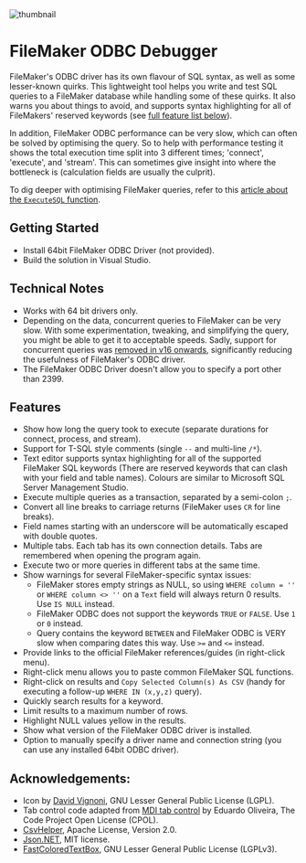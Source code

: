 <div>
  <img alt="thumbnail" src="https://crazytim.github.io/fm-odbc-debugger/repo-thumbnail.png"/>
  <br>
</div>

# FileMaker ODBC Debugger

FileMaker's ODBC driver has its own flavour of SQL syntax, as well as some lesser-known quirks. This lightweight tool helps you write and test SQL queries to a FileMaker database while handling some of these quirks. It also warns you about things to avoid, and supports syntax highlighting for all of FileMakers' reserved keywords (see [full feature list below](#features)).

In addition, FileMaker ODBC performance can be very slow, which can often be solved by optimising the query. So to help with performance testing it shows the total execution time split into 3 different times; 'connect', 'execute', and 'stream'. This can sometimes give insight into where the bottleneck is (calculation fields are usually the culprit).

To dig deeper with optimising FileMaker queries, refer to this [article about the `ExecuteSQL` function](https://www.soliantconsulting.com/blog/executesql-filemaker-performance/).

## Getting Started

- Install 64bit FileMaker ODBC Driver (not provided).
- Build the solution in Visual Studio.

## Technical Notes

- Works with 64 bit drivers only.
- Depending on the data, concurrent queries to FileMaker can be very slow. With some experimentation, tweaking, and simplifying the query, you might be able to get it to acceptable speeds. Sadly, support for concurrent queries was [removed in v16 onwards](https://community.claris.com/en/s/question/0D50H00006ezLy6/issue-with-concurrent-odbc-connections-in-fms16-and-fms17), significantly reducing the usefulness of FileMaker's ODBC driver.
- The FileMaker ODBC Driver doesn't allow you to specify a port other than 2399.

## Features

- Show how long the query took to execute (separate durations for connect, process, and stream).
- Support for T-SQL style comments (single `--` and multi-line `/*`).
- Text editor supports syntax highlighting for all of the supported FileMaker SQL keywords (There are reserved keywords that can clash with your field and table names). Colours are similar to Microsoft SQL Server Management Studio.
- Execute multiple queries as a transaction, separated by a semi-colon `;`.
- Convert all line breaks to carriage returns (FileMaker uses `CR` for line breaks).
- Field names starting with an underscore will be automatically escaped with double quotes.
- Multiple tabs. Each tab has its own connection details. Tabs are remembered when opening the program again.
- Execute two or more queries in different tabs at the same time.
- Show warnings for several FileMaker-specific syntax issues:
    - FileMaker stores empty strings as NULL, so using `WHERE column = ''` or `WHERE column <> ''` on a `Text` field will always return 0 results. Use `IS NULL` instead.
    - FileMaker ODBC does not support the keywords `TRUE` or `FALSE`. Use `1` or `0` instead.
    - Query contains the keyword `BETWEEN` and FileMaker ODBC is VERY slow when comparing dates this way. Use `>=` and `<=` instead.
- Provide links to the official FileMaker references/guides (in right-click menu).
- Right-click menu allows you to paste common FileMaker SQL functions.
- Right-click on results and `Copy Selected Column(s) As CSV` (handy for executing a follow-up `WHERE IN (x,y,z)` query).
- Quickly search results for a keyword.
- Limit results to a maximum number of rows.
- Highlight NULL values yellow in the results.
- Show what version of the FileMaker ODBC driver is installed.
- Option to manually specify a driver name and connection string (you can use any installed 64bit ODBC driver).

## Acknowledgements:
- Icon by [David Vignoni](www.iconfinder.com/icons/1230/animal_bug_insect_ladybird_icon), GNU Lesser General Public License (LGPL).
- Tab control code adapted from [MDI tab control](https://www.codeproject.com/Articles/16436/A-highly-configurable-MDI-tab-control-from-scratch) by Eduardo Oliveira, The Code Project Open License (CPOL). 
- [CsvHelper](joshclose.github.io/CsvHelper), Apache License, Version 2.0.
- [Json.NET](https://www.newtonsoft.com/json), MIT license.
- [FastColoredTextBox](https://github.com/PavelTorgashov/FastColoredTextBox), GNU Lesser General Public License (LGPLv3).
